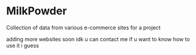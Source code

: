 # MilkPowder
Collection of data from various e-commerce sites for a project

adding more websites soon
idk u can contact me if u want to know how to use it i guess
